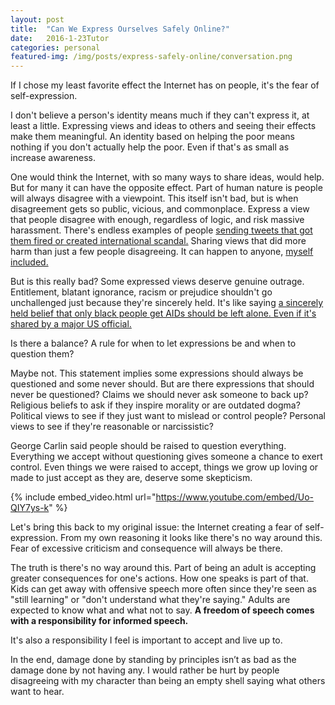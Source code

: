 ```yaml
---
layout: post
title:  "Can We Express Ourselves Safely Online?"
date:   2016-1-23Tutor
categories: personal
featured-img: /img/posts/express-safely-online/conversation.png
---
```


If I chose my least favorite effect the Internet has on people, it's the fear of self-expression.

I don't believe a person's identity means much if they can't express it, at least a little. Expressing views and ideas to others and seeing their effects make them meaningful. An identity based on helping the poor means nothing if you don't actually help the poor. Even if that's as small as increase awareness.

One would think the Internet, with so many ways to share ideas, would help. But for many it can have the opposite effect. Part of human nature is people will always disagree with a viewpoint. This itself isn't bad, but is when disagreement gets so public, vicious, and commonplace. Express a view that people disagree with enough, regardless of logic, and risk massive harassment. There's endless examples of people [sending tweets that got them fired or created international scandal.](http://www.digitaltrends.com/social-media/teen-gets-fired-twitter-cursing-new-job/) Sharing views that did more harm than just a few people disagreeing. It can happen to anyone, [myself included.](https://twitter.com/anncoulter/status/345609539648880640)

But is this really bad? Some expressed views deserve genuine outrage. Entitlement, blatant ignorance, racism or prejudice shouldn't go unchallenged just because they're sincerely held. It's like saying [a sincerely held belief that only black people get AIDs should be left alone. Even if it's shared by a major US official.](http://www.theguardian.com/world/2013/dec/22/pr-exec-fired-racist-tweet-aids-africa-apology)

Is there a balance? A rule for when to let expressions be and when to question them?

Maybe not. This statement implies some expressions should always be questioned and some never should. But are there expressions that should never be questioned? Claims we should never ask someone to back up? Religious beliefs to ask if they inspire morality or are outdated dogma? Political views to see if they just want to mislead or control people? Personal views to see if they're reasonable or narcissistic?

George Carlin said people should be raised to question everything. Everything we accept without questioning gives someone a chance to exert control. Even things we were raised to accept, things we grow up loving or made to just accept as they are, deserve some skepticism.

{% include embed_video.html url="https://www.youtube.com/embed/Uo-QIY7ys-k" %}

Let's bring this back to my original issue: the Internet creating a fear of self-expression. From my own reasoning it looks like there's no way around this. Fear of excessive criticism and consequence will always be there.

The truth is there's no way around this. Part of being an adult is accepting greater consequences for one's actions. How one speaks is part of that. Kids can get away with offensive speech more often since they're seen as "still learning" or "don't understand what they're saying." Adults are expected to know what and what not to say. **A freedom of speech comes with a responsibility for informed speech.**

It's also a responsibility I feel is important to accept and live up to.

In the end, damage done by standing by principles isn’t as bad as the damage done by not having any. I would rather be hurt by people disagreeing with my character than being an empty shell saying what others want to hear.